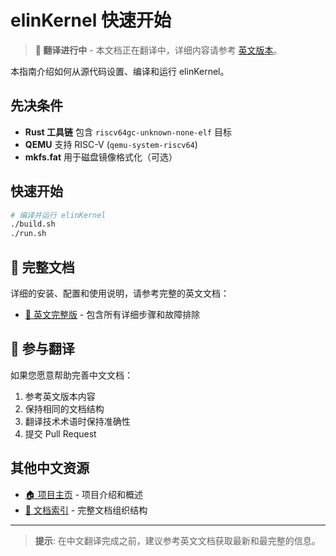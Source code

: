 # elinKernel 快速开始

> **🚧 翻译进行中** - 本文档正在翻译中，详细内容请参考 [英文版本](../en/getting-started.md)。

本指南介绍如何从源代码设置、编译和运行 elinKernel。

## 先决条件

- **Rust 工具链** 包含 `riscv64gc-unknown-none-elf` 目标
- **QEMU** 支持 RISC-V (`qemu-system-riscv64`)
- **mkfs.fat** 用于磁盘镜像格式化（可选）

## 快速开始

```bash
# 编译并运行 elinKernel
./build.sh
./run.sh
```

## 📖 完整文档

详细的安装、配置和使用说明，请参考完整的英文文档：

- [📖 英文完整版](../en/getting-started.md) - 包含所有详细步骤和故障排除

## 🤝 参与翻译

如果您愿意帮助完善中文文档：

1. 参考英文版本内容
2. 保持相同的文档结构
3. 翻译技术术语时保持准确性
4. 提交 Pull Request

## 其他中文资源

- [🏠 项目主页](../../README_zh.md) - 项目介绍和概述
- [📁 文档索引](../README.md) - 完整文档组织结构

---

> **提示**: 在中文翻译完成之前，建议参考英文文档获取最新和最完整的信息。 